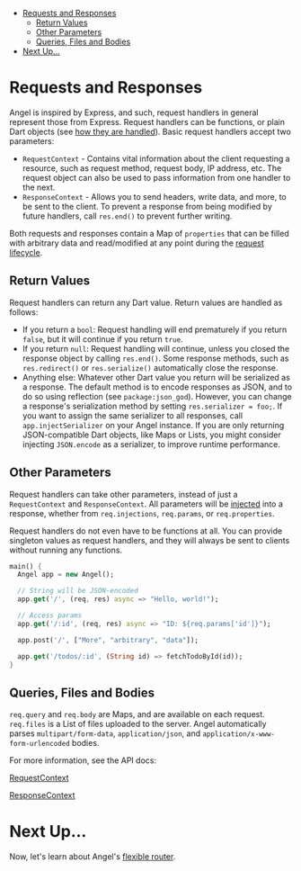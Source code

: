* [Requests and Responses](#requests-and-responses)
  * [Return Values](#return-values)
  * [Other Parameters](#other-parameters)
  * [Queries, Files and Bodies](#queries-files-and-bodies)
* [Next Up...](#next-up)

# Requests and Responses
Angel is inspired by Express, and such, request handlers in general represent those from Express. Request handlers can be functions, or plain Dart objects (see [how they are handled](#return-values)). Basic request handlers accept two parameters:
* `RequestContext` - Contains vital information about the client requesting a resource, such as request method, request body, IP address, etc. The request object can also be used to pass information from one handler to the next. 
* `ResponseContext` - Allows you to send headers, write data, and more, to be sent to the client. To prevent a response from being modified by future handlers, call `res.end()` to prevent further writing.

Both requests and responses contain a Map of `properties` that can be filled with arbitrary data and read/modified at any point during the [request lifecycle](https://github.com/angel-dart/angel/wiki/Request-Lifecycle).

## Return Values
Request handlers can return any Dart value. Return values are handled as follows:
* If you return a `bool`: Request handling will end prematurely if you return `false`, but it will continue if you return `true`.
* If you return `null`: Request handling will continue, unless you closed the response object by calling `res.end()`. Some response methods, such as `res.redirect()` or `res.serialize()` automatically close the response.
* Anything else: Whatever other Dart value you return will be serialized as a response. The default method is to encode responses as JSON, and to do so using reflection (see `package:json_god`). However, you can change a response's serialization method by setting `res.serializer = foo;`. If you want to assign the same serializer to all responses, call `app.injectSerializer` on your Angel instance. If you are only returning JSON-compatible Dart objects, like Maps or Lists, you might consider injecting `JSON.encode` as a serializer, to improve runtime performance.

## Other Parameters
Request handlers can take other parameters, instead of just a `RequestContext` and `ResponseContext`. All parameters will be [injected](https://github.com/angel-dart/angel/wiki/Dependency-Injection) into a response, whether from `req.injections`, `req.params`, or `req.properties`.

Request handlers do not even have to be functions at all. You can provide singleton values as request handlers, and they will always be sent to clients without running any functions.

```dart
main() {
  Angel app = new Angel();

  // String will be JSON-encoded
  app.get('/', (req, res) async => "Hello, world!");

  // Access params
  app.get('/:id', (req, res) async => "ID: ${req.params['id']}");

  app.post('/', ["More", "arbitrary", "data"]);

  app.get('/todos/:id', (String id) => fetchTodoById(id));
}
```

## Queries, Files and Bodies
`req.query` and `req.body` are Maps, and are available on each request. `req.files` is a List of files uploaded to the server. Angel automatically parses `multipart/form-data`, `application/json`, and `application/x-www-form-urlencoded` bodies.

For more information, see the API docs:

[RequestContext](https://www.dartdocs.org/documentation/angel_framework/latest/angel_framework/RequestContext-class.html)

[ResponseContext](https://www.dartdocs.org/documentation/angel_framework/latest/angel_framework/ResponseContext-class.html)

# Next Up...
Now, let's learn about Angel's [flexible router](https://github.com/angel-dart/angel/wiki/Basic-Routing).